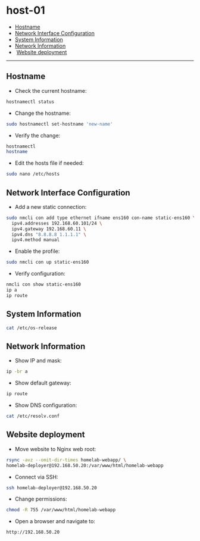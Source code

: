 # host-01

- [Hostname](#hostname)
- [Network Interface Configuration](#network-interface-configuration)
- [System Information](#system-information)
- [Network Information](#network-information)
-  [Website deployment](#website-deployment)

---

## Hostname

- Check the current hostname:

```bash
hostnamectl status
```

- Change the hostname:

```bash
sudo hostnamectl set-hostname 'new-name'
```

- Verify the change:

```bash
hostnamectl
hostname
```

- Edit the hosts file if needed:

```bash
sudo nano /etc/hosts
```

## Network Interface Configuration

- Add a new static connection:

```bash
sudo nmcli con add type ethernet ifname ens160 con-name static-ens160 \
  ipv4.addresses 192.168.60.101/24 \
  ipv4.gateway 192.168.60.11 \
  ipv4.dns "8.8.8.8 1.1.1.1" \
  ipv4.method manual
```

- Enable the profile:

```bash
sudo nmcli con up static-ens160
```

- Verify configuration:

```bash
nmcli con show static-ens160
ip a
ip route
```

## System Information

```bash
cat /etc/os-release
```

## Network Information

- Show IP and mask:

```bash
ip -br a
```

- Show default gateway:

```bash
ip route
```

- Show DNS configuration:

```bash
cat /etc/resolv.conf
```

## Website deployment

- Move website to Nginx web root:

```bash
rsync -avz --omit-dir-times homelab-webapp/ \
homelab-deployer@192.168.50.20:/var/www/html/homelab-webapp
```

- Connect via SSH:

```bash
ssh homelab-deployer@192.168.50.20
```

- Change permissions:

```bash
chmod -R 755 /var/www/html/homelab-webapp
```

- Open a browser and navigate to:

```url
http://192.168.50.20
```
